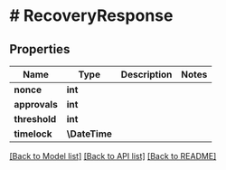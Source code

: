 # # RecoveryResponse

## Properties

Name | Type | Description | Notes
------------ | ------------- | ------------- | -------------
**nonce** | **int** |  |
**approvals** | **int** |  |
**threshold** | **int** |  |
**timelock** | **\DateTime** |  |

[[Back to Model list]](../../README.md#models) [[Back to API list]](../../README.md#endpoints) [[Back to README]](../../README.md)
